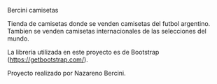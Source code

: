 Bercini camisetas

Tienda de camisetas donde se venden camisetas del futbol argentino. 
Tambien se venden camisetas internacionales de las selecciones del mundo.

La libreria utilizada en este proyecto es de Bootstrap (https://getbootstrap.com/).

Proyecto realizado por Nazareno Bercini.
